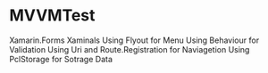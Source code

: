 # MVVMTest

Xamarin.Forms Xaminals
Using Flyout for Menu
Using Behaviour for Validation
Using Uri and Route.Registration for Naviagetion
Using PclStorage for Sotrage Data
